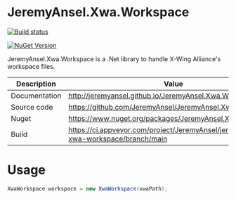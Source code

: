 # JeremyAnsel.Xwa.Workspace

[![Build status](https://ci.appveyor.com/api/projects/status/r9s6cgcly7wr91lr/branch/main?svg=true)](https://ci.appveyor.com/project/JeremyAnsel/jeremyansel-xwa-workspace/branch/main)

[![NuGet Version](https://img.shields.io/nuget/v/JeremyAnsel.Xwa.Workspace)](https://www.nuget.org/packages/JeremyAnsel.Xwa.Workspace)

JeremyAnsel.Xwa.Workspace is a .Net library to handle X-Wing Alliance's workspace files.

Description     | Value
----------------|----------------
Documentation   | http://jeremyansel.github.io/JeremyAnsel.Xwa.Workspace
Source code     | https://github.com/JeremyAnsel/JeremyAnsel.Xwa.Workspace
Nuget           | https://www.nuget.org/packages/JeremyAnsel.Xwa.Workspace
Build           | https://ci.appveyor.com/project/JeremyAnsel/jeremyansel-xwa-workspace/branch/main

# Usage

```csharp
XwaWorkspace workspace = new XwaWorkspace(xwaPath);
```
